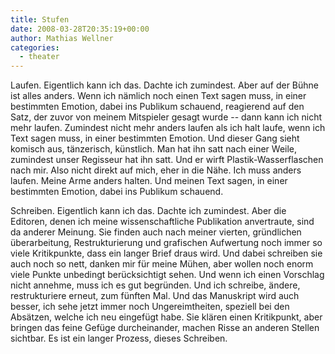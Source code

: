 ```yaml
---
title: Stufen
date: 2008-03-28T20:35:19+00:00
author: Mathias Wellner
categories:
  - theater
---
```

Laufen. Eigentlich kann ich das. Dachte ich zumindest. Aber auf der Bühne ist alles anders. Wenn ich nämlich noch einen Text sagen muss, in einer bestimmten Emotion, dabei ins Publikum schauend, reagierend auf den Satz, der zuvor von meinem Mitspieler gesagt wurde -- dann kann ich nicht mehr laufen. Zumindest nicht mehr anders laufen als ich halt laufe, wenn ich Text sagen muss, in einer bestimmten Emotion. Und dieser Gang sieht komisch aus, tänzerisch, künstlich. Man hat ihn satt nach einer Weile, zumindest unser Regisseur hat ihn satt. Und er wirft Plastik-Wasserflaschen nach mir. Also nicht direkt auf mich, eher in die Nähe. Ich muss anders laufen. Meine Arme anders halten. Und meinen Text sagen, in einer bestimmten Emotion, dabei ins Publikum schauend.

Schreiben. Eigentlich kann ich das. Dachte ich zumindest. Aber die Editoren, denen ich meine wissenschaftliche Publikation anvertraute, sind da anderer Meinung. Sie finden auch nach meiner vierten, gründlichen überarbeitung, Restrukturierung und grafischen Aufwertung noch immer so viele Kritikpunkte, dass ein langer Brief draus wird. Und dabei schreiben sie auch noch so nett, danken mir für meine Mühen, aber wollen noch enorm viele Punkte unbedingt berücksichtigt sehen. Und wenn ich einen Vorschlag nicht annehme, muss ich es gut begründen. Und ich schreibe, ändere, restrukturiere erneut, zum fünften Mal. Und das Manuskript wird auch besser, ich sehe jetzt immer noch Ungereimtheiten, speziell bei den Absätzen, welche ich neu eingefügt habe. Sie klären einen Kritikpunkt, aber bringen das feine Gefüge durcheinander, machen Risse an anderen Stellen sichtbar. Es ist ein langer Prozess, dieses Schreiben.